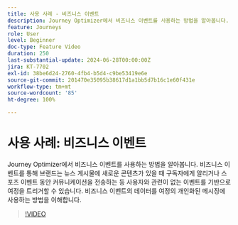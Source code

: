 ```yaml
---
title: 사용 사례 - 비즈니스 이벤트
description: Journey Optimizer에서 비즈니스 이벤트를 사용하는 방법을 알아봅니다. 비즈니스 이벤트의 데이터를 여정의 개인화된 메시징에 사용하는 방법을 이해합니다.
feature: Journeys
role: User
level: Beginner
doc-type: Feature Video
duration: 250
last-substantial-update: 2024-06-28T00:00:00Z
jira: KT-7702
exl-id: 38be6d24-2760-4fb4-b5d4-c9be53419e6e
source-git-commit: 201470e35095b38617d1a1bb5d7b16c1e60f431e
workflow-type: tm+mt
source-wordcount: '85'
ht-degree: 100%

---
```



# 사용 사례: 비즈니스 이벤트

Journey Optimizer에서 비즈니스 이벤트를 사용하는 방법을 알아봅니다. 비즈니스 이벤트를 통해 브랜드는 뉴스 게시물에 새로운 콘텐츠가 있을 때 구독자에게 알리거나 스포츠 이벤트 동안 커뮤니케이션을 전송하는 등 사용자와 관련이 없는 이벤트를 기반으로 여정을 트리거할 수 있습니다. 비즈니스 이벤트의 데이터를 여정의 개인화된 메시징에 사용하는 방법을 이해합니다.

>[!VIDEO](https://video.tv.adobe.com/v/334234/?learn=on)
